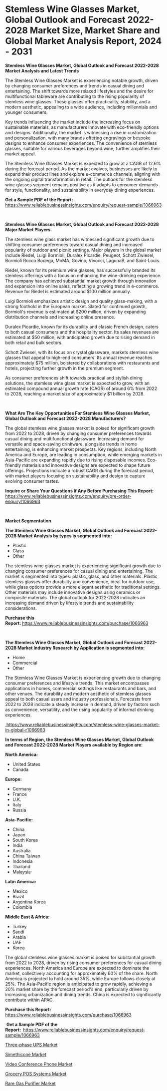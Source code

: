 <p><h1>Stemless Wine Glasses Market, Global Outlook and Forecast 2022-2028 Market Size, Market Share and Global Market Analysis Report, 2024 - 2031</h1></p><p><strong>Stemless Wine Glasses Market, Global Outlook and Forecast 2022-2028 Market Analysis and Latest Trends</strong></p>
<p><p>The Stemless Wine Glasses Market is experiencing notable growth, driven by changing consumer preferences and trends in casual dining and entertaining. The shift towards more relaxed lifestyles and the desire for multifunctional tableware are contributing to the rising popularity of stemless wine glasses. These glasses offer practicality, stability, and a modern aesthetic, appealing to a wide audience, including millennials and younger consumers.</p><p>Key trends influencing the market include the increasing focus on sustainable materials, as manufacturers innovate with eco-friendly options and designs. Additionally, the market is witnessing a rise in customization and personalization, with many brands offering engravings or bespoke designs to enhance consumer experiences. The convenience of stemless glasses, suitable for various beverages beyond wine, further amplifies their market appeal.</p><p>The Stemless Wine Glasses Market is expected to grow at a CAGR of 12.6% during the forecast period. As the market evolves, businesses are likely to expand their product lines and explore e-commerce channels, aligning with the ongoing digital transformation in retail. The outlook for the stemless wine glasses segment remains positive as it adapts to consumer demands for style, functionality, and sustainability in everyday dining experiences.</p></p>
<p><strong>Get a Sample PDF of the Report:&nbsp;</strong> <a href="https://www.reliablebusinessinsights.com/enquiry/request-sample/1066963">https://www.reliablebusinessinsights.com/enquiry/request-sample/1066963</a></p>
<p>&nbsp;</p>
<p><strong>Stemless Wine Glasses Market, Global Outlook and Forecast 2022-2028 Major Market Players</strong></p>
<p><p>The stemless wine glass market has witnessed significant growth due to shifting consumer preferences toward casual dining and increased popularity of outdoor and picnic settings. Major players in the global market include Riedel, Luigi Bormioli, Duralex Picardie, Peugeot, Schott Zwiesel, Bormioli Rocco Bodega, MoMA, Govino, Vivocci, LagunaB, and Saint-Louis.</p><p>Riedel, known for its premium wine glasses, has successfully branded its stemless offerings with a focus on enhancing the wine-drinking experience. The company has achieved substantial market growth through innovation and expansion into online sales, reflecting a growing trend in e-commerce. Revenue for Riedel is estimated around $100 million annually.</p><p>Luigi Bormioli emphasizes artistic design and quality glass-making, with a strong foothold in the European market. Slated for continued growth, Bormioli's revenue is estimated at $200 million, driven by expanding distribution channels and increasing online presence.</p><p>Duralex Picardie, known for its durability and classic French design, caters to both casual consumers and the hospitality sector. Its sales revenues are estimated at $50 million, with anticipated growth due to rising demand in both retail and bulk sectors.</p><p>Schott Zwiesel, with its focus on crystal glassware, markets stemless wine glasses that appeal to high-end consumers. Its annual revenue reaches approximately $75 million, bolstered by collaborations with restaurants and hotels, projecting further growth in the premium segment.</p><p>As consumer preferences shift towards practical and stylish dining solutions, the stemless wine glass market is expected to grow, with an estimated compound annual growth rate (CAGR) of around 6% from 2022 to 2028, reaching a market size of approximately $1 billion by 2028.</p></p>
<p>&nbsp;</p>
<p><strong>What Are The Key Opportunities For Stemless Wine Glasses Market, Global Outlook and Forecast 2022-2028 Manufacturers?</strong></p>
<p><p>The global stemless wine glasses market is poised for significant growth from 2022 to 2028, driven by changing consumer preferences towards casual dining and multifunctional glassware. Increasing demand for versatile and space-saving drinkware, alongside trends in home entertaining, is enhancing market prospects. Key regions, including North America and Europe, are leading in consumption, while emerging markets in Asia-Pacific are expanding rapidly due to rising disposable incomes. Eco-friendly materials and innovative designs are expected to shape future offerings. Projections indicate a robust CAGR during the forecast period, with market players focusing on sustainability and design to capture evolving consumer tastes.</p></p>
<p><strong>Inquire or Share Your Questions If Any Before Purchasing This Report:</strong> <a href="https://www.reliablebusinessinsights.com/enquiry/pre-order-enquiry/1066963">https://www.reliablebusinessinsights.com/enquiry/pre-order-enquiry/1066963</a></p>
<p>&nbsp;</p>
<p><strong>Market Segmentation</strong></p>
<p><strong>The Stemless Wine Glasses Market, Global Outlook and Forecast 2022-2028 Market Analysis by types is segmented into:</strong></p>
<p><ul><li>Plastic</li><li>Glass</li><li>Other</li></ul></p>
<p><p>The stemless wine glasses market is experiencing significant growth due to changing consumer preferences for casual dining and entertaining. The market is segmented into types: plastic, glass, and other materials. Plastic stemless glasses offer durability and convenience, ideal for outdoor use, while glass options provide a more elegant aesthetic for traditional settings. Other materials may include innovative designs using ceramics or composite materials. The global outlook for 2022-2028 indicates an increasing demand driven by lifestyle trends and sustainability considerations.</p></p>
<p><strong>Purchase this Report:&nbsp;</strong><a href="https://www.reliablebusinessinsights.com/purchase/1066963">https://www.reliablebusinessinsights.com/purchase/1066963</a></p>
<p>&nbsp;</p>
<p><strong>The Stemless Wine Glasses Market, Global Outlook and Forecast 2022-2028 Market Industry Research by Application is segmented into:</strong></p>
<p><ul><li>Home</li><li>Commercial</li><li>Other</li></ul></p>
<p><p>The Stemless Wine Glasses Market is experiencing growth due to changing consumer preferences and lifestyle trends. This market encompasses applications in homes, commercial settings like restaurants and bars, and other venues. The durability and modern aesthetic of stemless glasses appeal to both casual users and industry professionals. Forecasts from 2022 to 2028 indicate a steady increase in demand, driven by factors such as convenience, versatility, and the rising popularity of informal drinking experiences.</p></p>
<p><a href="https://www.reliablebusinessinsights.com/stemless-wine-glasses-market-in-global-r1066963">&nbsp;https://www.reliablebusinessinsights.com/stemless-wine-glasses-market-in-global-r1066963</a></p>
<p><strong>In terms of Region, the Stemless Wine Glasses Market, Global Outlook and Forecast 2022-2028 Market Players available by Region are:</strong></p>
<p>
    <p> <strong> North America: </strong>
        <ul>
            <li>United States</li>
            <li>Canada</li>
        </ul>
        </p> 
    <p> <strong> Europe: </strong>
        <ul>
            <li>Germany</li>
            <li>France</li>
            <li>U.K.</li>
            <li>Italy</li>
            <li>Russia</li>
        </ul>
        </p> 
    <p> <strong> Asia-Pacific: </strong>
        <ul>
            <li>China</li>
            <li>Japan</li>
            <li>South Korea</li>
            <li>India</li>
            <li>Australia</li>
            <li>China Taiwan</li>
            <li>Indonesia</li>
            <li>Thailand</li>
            <li>Malaysia</li>
        </ul>
        </p> 
    <p> <strong> Latin America: </strong>
        <ul>
            <li>Mexico</li>
            <li>Brazil</li>
            <li>Argentina Korea</li>
            <li>Colombia</li>
        </ul>
        </p> 
    <p> <strong> Middle East & Africa: </strong>
        <ul>
            <li>Turkey</li>
            <li>Saudi</li>
            <li>Arabia</li>
            <li>UAE</li>
            <li>Korea</li>
        </ul>
    </p>
    </p>
<p><p>The global stemless wine glasses market is poised for substantial growth from 2022 to 2028, driven by rising consumer preferences for casual dining experiences. North America and Europe are expected to dominate the market, collectively accounting for approximately 60% of the share. North America is projected to hold around 35%, while Europe follows closely at 25%. The Asia-Pacific region is anticipated to grow rapidly, achieving a 20% market share by the forecast period's end, particularly driven by increasing urbanization and dining trends. China is expected to significantly contribute within APAC.</p></p>
<p><strong>Purchase this Report: </strong><a href="https://www.reliablebusinessinsights.com/purchase/1066963">https://www.reliablebusinessinsights.com/purchase/1066963</a></p>
<p>&nbsp;<strong>Get a Sample PDF of the Report:&nbsp;&nbsp;</strong><a href="https://www.reliablebusinessinsights.com/enquiry/request-sample/1066963">https://www.reliablebusinessinsights.com/enquiry/request-sample/1066963</a></p>
<p><strong></strong></p>
<p><p><a href="https://issuu.com/reportprime-2/docs/three-phase-ups-market-size-2030.pp_4b7c8e612fd989">Three-phase UPS Market</a></p><p><a href="https://issuu.com/reportprime-2/docs/simethicone-market-size-2030.pptx_dc6a4d0b5a2441">Simethicone Market</a></p><p><a href="https://www.linkedin.com/pulse/market-dynamics-future-trends-global-video-conference-phone-tvdac?trackingId=7yio5UxbRs2WTkDGmPn59A%3D%3D">Video Conference Phone Market</a></p><p><a href="https://www.linkedin.com/pulse/global-grocery-pos-systems-market-trends-innovations-forward-looking-gkcnc?trackingId=fE8flCfhQui9p3%2F8XksC3w%3D%3D">Grocery POS Systems Market</a></p><p><a href="https://www.linkedin.com/pulse/deep-dive-rare-gas-purifier-market-itstrends-segmentation-of1ye?trackingId=Pm05jOeKRCiCt7Bw%2BRLehw%3D%3D">Rare Gas Purifier Market</a></p></p>